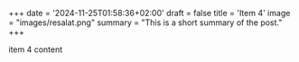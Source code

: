 +++
date = '2024-11-25T01:58:36+02:00'
draft = false
title = 'Item 4'
image = "images/resalat.png"
summary = "This is a short summary of the post."
+++

item 4 content
